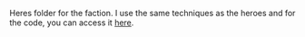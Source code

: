 Heres folder for the faction. I use the same techniques as the heroes and for the code, you can access it [here]().
